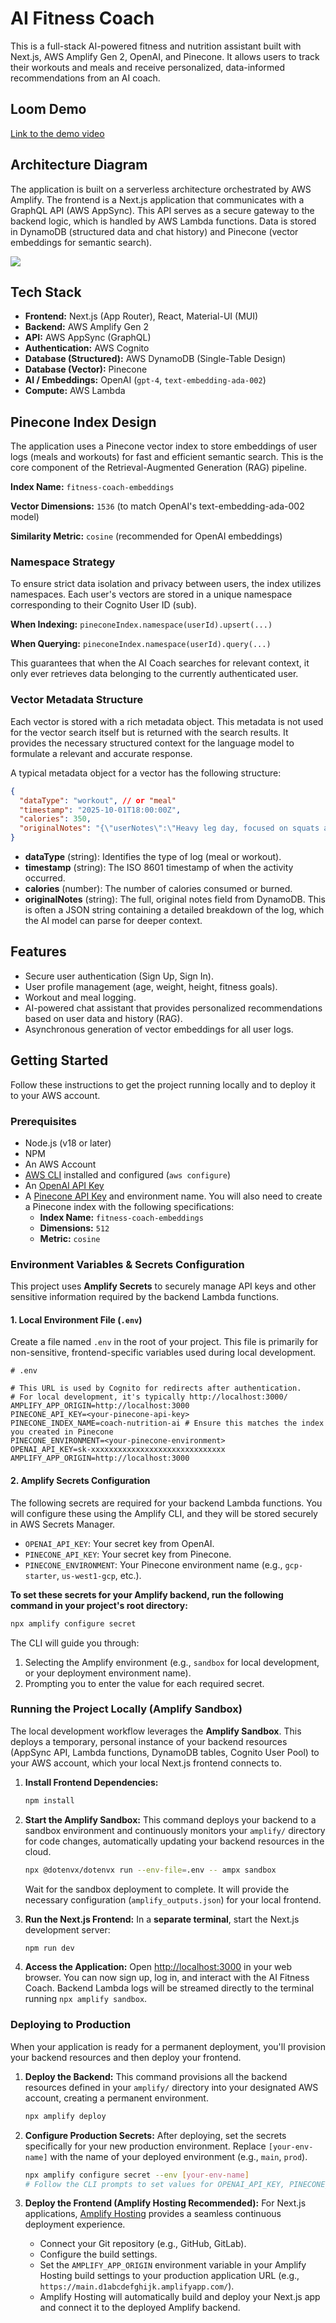 # AI Fitness Coach

This is a full-stack AI-powered fitness and nutrition assistant built with Next.js, AWS Amplify Gen 2, OpenAI, and Pinecone. It allows users to track their workouts and meals and receive personalized, data-informed recommendations from an AI coach.


## Loom Demo

[Link to the demo video](https://www.loom.com/share/0910468ae58b41baa45940b015a75a55)


## Architecture Diagram

The application is built on a serverless architecture orchestrated by AWS Amplify. The frontend is a Next.js application that communicates with a GraphQL API (AWS AppSync). This API serves as a secure gateway to the backend logic, which is handled by AWS Lambda functions. Data is stored in DynamoDB (structured data and chat history) and Pinecone (vector embeddings for semantic search).

[![](https://mermaid.ink/img/pako:eNqtVltv4jgY_StWRrPqStDJhUuItCslTkxpp7sdMbMrbeiDSRzINtjIcaYwpf997RBC2oU2D-MX7HznHH83f-JJi1hMNEdbcLxegq_-jAK5Pn4Ev6kFEGdUEBrvj3tjXsz36JlWmy_-IBtx-W8O3PX615m2B6rlhh5njznh4BO4ZfM0IwpyD7rd34EXfpuALoBLLMAdXpD7I80rATCcEv5dct1IpIzmFUBeOKOvHHX_ngJ3tc7SZAs8HD2c9_kEsumwVOx2u8rJ6ZZGan-0NVUq-8VYffjyGbh3kxeBqwXLKPwQ5w-Q4WgJbguBVST3L3G-wu0m9Dt7IPkOBEfCZ7yaxxj4WOApK3jUzFEjDU3HZXgV6xanFKCMPZ6Poga_dj0oXUe1J1eYxpmsRCWNChqdCASVgYyJrCdniSz2p6s0F4xvd2Ac-luKV8yXpQXfVENUEPDLvgMq5EnFLwXhW_AXiSRCJugqvEspiRglUmv_FfjeSWawmpM4TulC0pAR_rkm1J2oYknm0XaSWnoFmWwVUnafFDBfCrxGvFucOgVTwQle5TL2oxNnq_SKJUmR_BWkpp6p4bgMoyJ95eliQfgOTMLT7HM1nVQ1pYRLFmgm9LplPq8rRxgnjSK-lyzIFjQVDLiFWL7ZwQfghUISKtKofGT_e45u6UYDpB7bTbhvRsay99-W8gSqkbcRJx7WTa1_AO0AfNvsv21Gb5vH5-dhsBGEU5yp0uRnJuELTDNZyGjszeO-UbLr81dPxTZTbdW8VH6Sgx_I9545H3wjgMjo5ILLeed80PXhPEmqY_cxjcXSMdebTsQyxpVZb4p4lUhgIh16tYhp42Gv31YEViIIBbpn1iJJMrJ1va2IX4l4nh-ghifGaJBYbUWCSgQi3_ZhLTLQh7E9byuC6nCQFeiNcCJDH7YWMQ4qOupBq1aBvg-tUWsV82eojA9FNlAfBcdOsfAo6bUVuTqIWMhEfi0y0qGLWnsyOfQsDHxo1yK2B62e21bk-mfk5OYgYgV91D-GA82h907Pah35_y6NNUfwgnS0FeErrI7ak7pgpsmBuCIzzZHbGPMHNQqeJWeN6T-MrQ40zorFUnMSnOXyVKxjOUD9FMtpcoTIeUA4ZAUVmtMvFTTnSdtojj24HNiGYVmWaesje9DRthJhX5p9XTf7fWNg9QfDQe-5o_0or9Qv7WFv1FzP_wGo7iyJ?type=png)](https://mermaid.live/edit#pako:eNqtVltv4jgY_StWRrPqStDJhUuItCslTkxpp7sdMbMrbeiDSRzINtjIcaYwpf997RBC2oU2D-MX7HznHH83f-JJi1hMNEdbcLxegq_-jAK5Pn4Ev6kFEGdUEBrvj3tjXsz36JlWmy_-IBtx-W8O3PX615m2B6rlhh5njznh4BO4ZfM0IwpyD7rd34EXfpuALoBLLMAdXpD7I80rATCcEv5dct1IpIzmFUBeOKOvHHX_ngJ3tc7SZAs8HD2c9_kEsumwVOx2u8rJ6ZZGan-0NVUq-8VYffjyGbh3kxeBqwXLKPwQ5w-Q4WgJbguBVST3L3G-wu0m9Dt7IPkOBEfCZ7yaxxj4WOApK3jUzFEjDU3HZXgV6xanFKCMPZ6Poga_dj0oXUe1J1eYxpmsRCWNChqdCASVgYyJrCdniSz2p6s0F4xvd2Ac-luKV8yXpQXfVENUEPDLvgMq5EnFLwXhW_AXiSRCJugqvEspiRglUmv_FfjeSWawmpM4TulC0pAR_rkm1J2oYknm0XaSWnoFmWwVUnafFDBfCrxGvFucOgVTwQle5TL2oxNnq_SKJUmR_BWkpp6p4bgMoyJ95eliQfgOTMLT7HM1nVQ1pYRLFmgm9LplPq8rRxgnjSK-lyzIFjQVDLiFWL7ZwQfghUISKtKofGT_e45u6UYDpB7bTbhvRsay99-W8gSqkbcRJx7WTa1_AO0AfNvsv21Gb5vH5-dhsBGEU5yp0uRnJuELTDNZyGjszeO-UbLr81dPxTZTbdW8VH6Sgx_I9545H3wjgMjo5ILLeed80PXhPEmqY_cxjcXSMdebTsQyxpVZb4p4lUhgIh16tYhp42Gv31YEViIIBbpn1iJJMrJ1va2IX4l4nh-ghifGaJBYbUWCSgQi3_ZhLTLQh7E9byuC6nCQFeiNcCJDH7YWMQ4qOupBq1aBvg-tUWsV82eojA9FNlAfBcdOsfAo6bUVuTqIWMhEfi0y0qGLWnsyOfQsDHxo1yK2B62e21bk-mfk5OYgYgV91D-GA82h907Pah35_y6NNUfwgnS0FeErrI7ak7pgpsmBuCIzzZHbGPMHNQqeJWeN6T-MrQ40zorFUnMSnOXyVKxjOUD9FMtpcoTIeUA4ZAUVmtMvFTTnSdtojj24HNiGYVmWaesje9DRthJhX5p9XTf7fWNg9QfDQe-5o_0or9Qv7WFv1FzP_wGo7iyJ)



## Tech Stack

  * **Frontend:** Next.js (App Router), React, Material-UI (MUI)
  * **Backend:** AWS Amplify Gen 2
  * **API:** AWS AppSync (GraphQL)
  * **Authentication:** AWS Cognito
  * **Database (Structured):** AWS DynamoDB (Single-Table Design)
  * **Database (Vector):** Pinecone
  * **AI / Embeddings:** OpenAI (`gpt-4`, `text-embedding-ada-002`)
  * **Compute:** AWS Lambda

## Pinecone Index Design

The application uses a Pinecone vector index to store embeddings of user logs (meals and workouts) for fast and efficient semantic search. This is the core component of the Retrieval-Augmented Generation (RAG) pipeline.

**Index Name:** `fitness-coach-embeddings`

**Vector Dimensions:** `1536` (to match OpenAI's text-embedding-ada-002 model)

**Similarity Metric:** `cosine` (recommended for OpenAI embeddings)

### Namespace Strategy

To ensure strict data isolation and privacy between users, the index utilizes namespaces. Each user's vectors are stored in a unique namespace corresponding to their Cognito User ID (sub).

**When Indexing:** `pineconeIndex.namespace(userId).upsert(...)`

**When Querying:** `pineconeIndex.namespace(userId).query(...)`

This guarantees that when the AI Coach searches for relevant context, it only ever retrieves data belonging to the currently authenticated user.

### Vector Metadata Structure

Each vector is stored with a rich metadata object. This metadata is not used for the vector search itself but is returned with the search results. It provides the necessary structured context for the language model to formulate a relevant and accurate response.

A typical metadata object for a vector has the following structure:

```json
{
  "dataType": "workout", // or "meal"
  "timestamp": "2025-10-01T18:00:00Z",
  "calories": 350,
  "originalNotes": "{\"userNotes\":\"Heavy leg day, focused on squats and deadlifts.\",\"workoutType\":\"Strength Training\",\"duration\":60,\"intensity\":\"High\"}"
}
```

- **dataType** (string): Identifies the type of log (meal or workout).
- **timestamp** (string): The ISO 8601 timestamp of when the activity occurred.
- **calories** (number): The number of calories consumed or burned.
- **originalNotes** (string): The full, original notes field from DynamoDB. This is often a JSON string containing a detailed breakdown of the log, which the AI model can parse for deeper context.

## Features

  * Secure user authentication (Sign Up, Sign In).
  * User profile management (age, weight, height, fitness goals).
  * Workout and meal logging.
  * AI-powered chat assistant that provides personalized recommendations based on user data and history (RAG).
  * Asynchronous generation of vector embeddings for all user logs.

## Getting Started

Follow these instructions to get the project running locally and to deploy it to your AWS account.

### Prerequisites

  * Node.js (v18 or later)
  * NPM
  * An AWS Account
  * [AWS CLI](https://aws.amazon.com/cli/) installed and configured (`aws configure`)
  * An [OpenAI API Key](https://platform.openai.com/api-keys)
  * A [Pinecone API Key](https://www.pinecone.io/) and environment name. You will also need to create a Pinecone index with the following specifications:
      * **Index Name:** `fitness-coach-embeddings`
      * **Dimensions:** `512`
      * **Metric:** `cosine`

### Environment Variables & Secrets Configuration

This project uses **Amplify Secrets** to securely manage API keys and other sensitive information required by the backend Lambda functions.

#### 1\. Local Environment File (`.env`)

Create a file named `.env` in the root of your project. This file is primarily for non-sensitive, frontend-specific variables used during local development.

```
# .env

# This URL is used by Cognito for redirects after authentication.
# For local development, it's typically http://localhost:3000/
AMPLIFY_APP_ORIGIN=http://localhost:3000
PINECONE_API_KEY=<your-pinecone-api-key>
PINECONE_INDEX_NAME=coach-nutrition-ai # Ensure this matches the index you created in Pinecone
PINECONE_ENVIRONMENT=<your-pinecone-environment>
OPENAI_API_KEY=sk-xxxxxxxxxxxxxxxxxxxxxxxxxxxxxx
AMPLIFY_APP_ORIGIN=http://localhost:3000

```

#### 2\. Amplify Secrets Configuration

The following secrets are required for your backend Lambda functions. You will configure these using the Amplify CLI, and they will be stored securely in AWS Secrets Manager.

  * `OPENAI_API_KEY`: Your secret key from OpenAI.
  * `PINECONE_API_KEY`: Your secret key from Pinecone.
  * `PINECONE_ENVIRONMENT`: Your Pinecone environment name (e.g., `gcp-starter`, `us-west1-gcp`, etc.).

**To set these secrets for your Amplify backend, run the following command in your project's root directory:**

```bash
npx amplify configure secret
```

The CLI will guide you through:

1.  Selecting the Amplify environment (e.g., `sandbox` for local development, or your deployment environment name).
2.  Prompting you to enter the value for each required secret.

### Running the Project Locally (Amplify Sandbox)

The local development workflow leverages the **Amplify Sandbox**. This deploys a temporary, personal instance of your backend resources (AppSync API, Lambda functions, DynamoDB tables, Cognito User Pool) to your AWS account, which your local Next.js frontend connects to.

1.  **Install Frontend Dependencies:**

    ```bash
    npm install
    ```

2.  **Start the Amplify Sandbox:**
    This command deploys your backend to a sandbox environment and continuously monitors your `amplify/` directory for code changes, automatically updating your backend resources in the cloud.

    ```bash
    npx @dotenvx/dotenvx run --env-file=.env -- ampx sandbox
    ```

    Wait for the sandbox deployment to complete. It will provide the necessary configuration (`amplify_outputs.json`) for your local frontend.

3.  **Run the Next.js Frontend:**
    In a **separate terminal**, start the Next.js development server:

    ```bash
    npm run dev
    ```

4.  **Access the Application:**
    Open [http://localhost:3000](https://www.google.com/search?q=http://localhost:3000) in your web browser. You can now sign up, log in, and interact with the AI Fitness Coach. Backend Lambda logs will be streamed directly to the terminal running `npx amplify sandbox`.

### Deploying to Production

When your application is ready for a permanent deployment, you'll provision your backend resources and then deploy your frontend.

1.  **Deploy the Backend:**
    This command provisions all the backend resources defined in your `amplify/` directory into your designated AWS account, creating a permanent environment.

    ```bash
    npx amplify deploy
    ```

2.  **Configure Production Secrets:**
    After deploying, set the secrets specifically for your new production environment. Replace `[your-env-name]` with the name of your deployed environment (e.g., `main`, `prod`).

    ```bash
    npx amplify configure secret --env [your-env-name]
    # Follow the CLI prompts to set values for OPENAI_API_KEY, PINECONE_API_KEY, PINECONE_ENVIRONMENT.
    ```

3.  **Deploy the Frontend (Amplify Hosting Recommended):**
    For Next.js applications, [Amplify Hosting](https://aws.amazon.com/amplify/hosting/) provides a seamless continuous deployment experience.

      * Connect your Git repository (e.g., GitHub, GitLab).
      * Configure the build settings.
      * Set the `AMPLIFY_APP_ORIGIN` environment variable in your Amplify Hosting build settings to your production application URL (e.g., `https://main.d1abcdefghijk.amplifyapp.com/`).
      * Amplify Hosting will automatically build and deploy your Next.js app and connect it to the deployed Amplify backend.